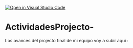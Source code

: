 [![Open in Visual Studio Code](https://classroom.github.com/assets/open-in-vscode-c66648af7eb3fe8bc4f294546bfd86ef473780cde1dea487d3c4ff354943c9ae.svg)](https://classroom.github.com/online_ide?assignment_repo_id=8514847&assignment_repo_type=AssignmentRepo)
# ActividadesProjecto-
Los avances del projecto final de mi equipo voy a subir aqui : 
